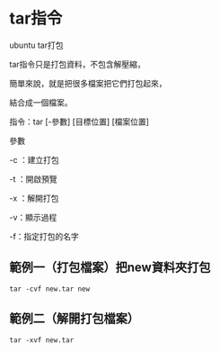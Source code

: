 # tar指令


ubuntu tar打包

tar指令只是打包資料，不包含解壓縮，

簡單來說，就是把很多檔案把它們打包起來，

結合成一個檔案。

指令：tar [-參數] [目標位置] [檔案位置]

參數

-c ：建立打包

-t ：開啟預覽

-x ：解開打包

-v：顯示過程

-f：指定打包的名字

## 範例一（打包檔案）把new資料夾打包
```
tar -cvf new.tar new
```

## 範例二（解開打包檔案）
```
tar -xvf new.tar
```



